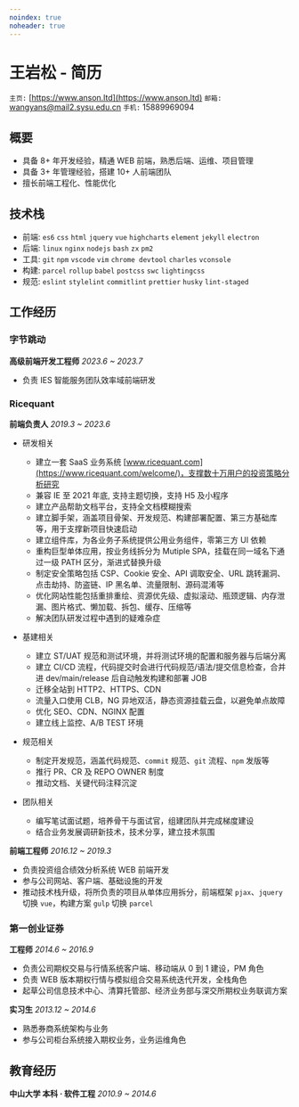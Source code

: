 ```yaml
---
noindex: true
noheader: true
---
```


# 王岩松 - 简历

`主页:` [https://www.anson.ltd](https://www.anson.ltd) `邮箱:` [wangyans@mail2.sysu.edu.cn](mailto:wangyans@mail2.sysu.edu.cn) `手机:` 15889969094

## 概要

- 具备 8+ 年开发经验，精通 WEB 前端，熟悉后端、运维、项目管理
- 具备 3+ 年管理经验，搭建 10+ 人前端团队
- 擅长前端工程化、性能优化

## 技术栈

- 前端: `es6` `css` `html` `jquery` `vue` `highcharts` `element` `jekyll` `electron`
- 后端: `linux` `nginx` `nodejs` `bash` `zx` `pm2`
- 工具: `git` `npm` `vscode` `vim` `chrome devtool` `charles` `vconsole`
- 构建: `parcel` `rollup` `babel` `postcss` `swc` `lightingcss`
- 规范: `eslint` `stylelint` `commitlint` `prettier` `husky` `lint-staged`

## 工作经历

### 字节跳动

**高级前端开发工程师** _2023.6 ~ 2023.7_

- 负责 IES 智能服务团队效率域前端研发

### Ricequant

**前端负责人** _2019.3 ~ 2023.6_

- 研发相关

  - 建立一套 SaaS 业务系统 [www.ricequant.com](https://www.ricequant.com/welcome/)，支撑数十万用户的投资策略分析研究
  - 兼容 IE 至 2021 年底, 支持主题切换，支持 H5 及小程序
  - 建立产品帮助文档平台，支持全文档模糊搜索
  - 建立脚手架，涵盖项目骨架、开发规范、构建部署配置、第三方基础库等，用于支撑新项目快速启动
  - 建立组件库，为各业务子系统提供公用业务组件，零第三方 UI 依赖
  - 重构巨型单体应用，按业务线拆分为 Mutiple SPA，挂载在同一域名下通过一级 PATH 区分，渐进式替换升级
  - 制定安全策略包括 CSP、Cookie 安全、API 调取安全、URL 跳转漏洞、点击劫持、防盗链、IP 黑名单、流量限制、源码混淆等
  - 优化网站性能包括重排重绘、资源优先级、虚拟滚动、瓶颈逻辑、内存泄漏、图片格式、懒加载、拆包、缓存、压缩等
  - 解决团队研发过程中遇到的疑难杂症

- 基建相关

  - 建立 ST/UAT 规范和测试环境，并将测试环境的配置和服务器与后端分离
  - 建立 CI/CD 流程，代码提交时会进行代码规范/语法/提交信息检查，合并进 dev/main/release 后自动触发构建和部署 JOB
  - 迁移全站到 HTTP2、HTTPS、CDN
  - 流量入口使用 CLB，NG 异地双活，静态资源挂载云盘，以避免单点故障
  - 优化 SEO、CDN、NGINX 配置
  - 建立线上监控、A/B TEST 环境

- 规范相关

  - 制定开发规范，涵盖代码规范、`commit` 规范、`git` 流程、`npm` 发版等
  - 推行 PR、CR 及 REPO OWNER 制度
  - 推动文档、关键代码注释沉淀

- 团队相关

  - 编写笔试面试题，培养骨干与面试官，组建团队并完成梯度建设
  - 结合业务发展调研新技术，技术分享，建立技术氛围

**前端工程师** _2016.12 ~ 2019.3_

- 负责投资组合绩效分析系统 WEB 前端开发
- 参与公司网站、客户端、基础设施的开发
- 推动技术栈升级，将所负责的项目从单体应用拆分，前端框架 `pjax`、`jquery` 切换 `vue`，构建方案 `gulp` 切换 `parcel`

### 第一创业证券

**工程师** _2014.6 ~ 2016.9_

- 负责公司期权交易与行情系统客户端、移动端从 0 到 1 建设，PM 角色
- 负责 WEB 版本期权行情与模拟组合交易系统迭代开发，全栈角色
- 起草公司信息技术中心、清算托管部、经济业务部与深交所期权业务联调方案

**实习生** _2013.12 ~ 2014.6_

- 熟悉券商系统架构与业务
- 参与公司柜台系统接入期权业务，业务运维角色

## 教育经历

**中山大学 本科 · 软件工程** _2010.9 ~ 2014.6_
